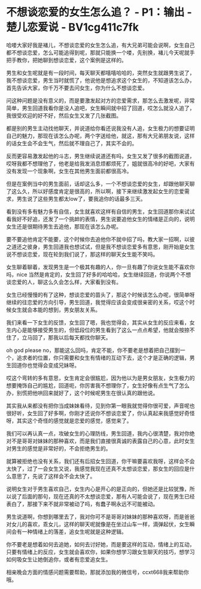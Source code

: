 # 不想谈恋爱的女生怎么追？ - P1：输出 - 楚儿恋爱说 - BV1cg411c7fk

哈喽大家好我是褚儿，不想谈恋爱的女生怎么追，有大兄弟可能会说啊，女生自己都不想谈恋爱，怎么可能追得到呢，那就只能换一个喽，先别换，褚儿今天呢就手把手教你，把她聊到想谈恋爱，这个案例是这样的。

男生和女生呢就是有一段时间，每天聊天都嘻嘻哈哈的，突然女生就跟男生说了，我不想谈恋爱，男生当时就慌了，他说他是想追求这个女生的，不知道该怎么办，首先告诉大家，你千万不要去问女生，你为什么不想谈恋爱。

问这种问题是没有意义的，而是要激发起对方的恋爱需求，那怎么去激发呢，非常简单，男生回道我看你是没人追吧，女生瞬间就中招了回道，哎怎么就没人追了，我很受欢迎的好不好，然后女生又发了几张截图。

都是别的男生主动找他聊天，并说道给你看还说我没有人追，女生极力的想要证明自己的魅力，那现在该怎么办呢，两个字送给他，就这，那有大兄弟朋友说，这样的话女生会不会生气，然后就不理自己了，其实不会的。

反而更容易激发起他的斗志，男生继续说道还有吗，女生又发了很多的截图说道，哎呀我都不想理他了，他老是给我发消息烦都烦死了，姐就很高冷的好吧，大家有没有发现一个现象啊，女生在其他男生面前都很高冷。

但是在案例当中的男生面前，话却这么多，一个不想谈恋爱的女生，却跟他聊天聊了这么久，所以好感度肯定是很高的，所以啊，接下来继续激发起女生的恋爱需求，男生说了这些男生都太low了，要我追你的话最多三天。

看到没有多有魅力多有自信，女生就喜欢这样有自信的男生，女生回道那你来试试看我好不好追，还发了一个挑衅的表情，男生说要追他女生的情绪是正向的，说明女生还是很期待男生去追他，那现在该怎么办呢。

要不要追他肯定不能要，这个时候你去追他你不就中招了吗，教大家一招啊，以彼之道还之彼身，男生回道我也想试试，但是我不想谈恋爱多有意思，刚开始是女生说不想谈恋爱，现在轮到我们说了，那这样的聊天女生能不笑吗。

女生聊着聊着，发现男生是一个极其有趣的人，你一旦有趣了你说女生能不喜欢你吗，nice 当然是肯定的，女生回了好多的哈哈哈，女生继续回道，你说两个不想谈恋爱的人，聊这么久会怎么样，大家看到没有。

女生已经慢慢的有了这种，想谈恋爱的苗头了，那这个时候该怎么办呢，很简单呀继续的往恋爱的方向引导，男生回道，我觉得应该会变成很亲密的关系，哎这个时候女生就会本能的想到，男女朋友关系。

我们来看一下女生的反馈，女生回了嗯，我也觉得会，其实从女生的反应来看，女生内心是能够接受男生的，但低段位的男生看到了这么一点点希望，他就会按捺不住了，立马回了，那我以后每天都找你聊天。

oh god please no，那能这么回吗，肯定不能，你不要老是想着把自己摆到一个，追求者的位置，你只需要和女生有情绪的互动下去，这个才是正确的逻辑，男生回道你也觉得会变成兄妹呀。

哎这个弯转的多有意思，女生肯定会很尴尬，因为他以为是男女朋友，女生极力的想要掩饰自己的尴尬，回道呃，你厉害我不想理你了，女生好像有点生气了怎么办，别慌把他哄回来就好了，这个时候呢男生在很认真的跟他说。

其实我从来都没有把你当成妹妹看待，见到你第一眼我就觉得你很可爱，声音呢也很好听，女生回了好多啊，你刚才还说你不想谈恋爱了，你认真起来我感觉好奇怪呀，其实这个奇怪的感觉就是恋爱的感觉，感觉来了。

我们可以再认真一点，攻破女生的心理防线，男生回道，我内心很清楚，我对你绝对不是哥哥对妹妹的那种喜欢，而是我们直接很真诚的表露自己的心意，此时女生对男生的感觉是非常好的，不会拒绝男生的。

就算被拒绝也没有关系，我们还有后招女生回道，你干嘛要喜欢我呀，这样会不会太快了，过了一会女生又说，我感觉我现在还真不太想谈恋爱，那女生的回应是什么意思了，先说了这样会不会太快了。

说明女生对于男生喜欢自己，女生内心是开心的是正向的，但她还是比较犹豫，所以说了后面的那句，现在还真的不太想谈恋爱，那有人可能会说了，现在男生已经表白了，那接下来不就非常被动了吗，有蠢子啊永远不可能被动。

男生说道啊，你想到哪里去了，我对你可不是哥哥对妹妹的那种喜欢呀，而是爸爸对女儿的喜欢，乖女儿，这样的聊天呢就像是在坐过山车一样，滴弹起伏，女生瞬间会有一种情绪上的落差，追女生呢就是这种逻辑。

你不要老是想着如何去追她，如何去讨好她，而是要这样的互动，情绪上的互动，只要有情绪上的反应，女生就会喜欢你，如果你想学习跟女生聊天的技巧，想学习如何吸女生让她倒追你，或者有恋爱追女生。

相亲晚会方面的情感问题需要帮助，那就添加我的微信号，ccxt668我来帮助你哦。